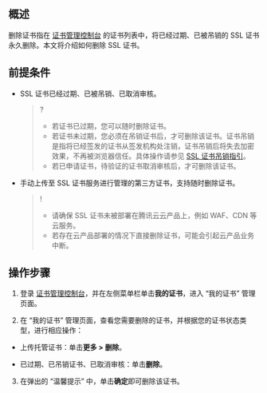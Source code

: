 ## 概述

删除证书指在 [证书管理控制台](https://console.cloud.tencent.com/certoverview) 的证书列表中，将已经过期、已被吊销的 SSL 证书永久删除。本文将介绍如何删除 SSL 证书。

## 前提条件
- SSL 证书已经过期、已被吊销、已取消审核。
  

   >?
   > 
   >   - 若证书已过期，您可以随时删除证书。
   >   - 若证书未过期，您必须在吊销证书后，才可删除该证书。证书吊销是指将已经签发的证书从签发机构处注销，证书吊销后将失去加密效果，不再被浏览器信任。具体操作请参见 [SSL 证书吊销指引](https://intl.cloud.tencent.com/document/product/1007/44062)。
   >   - 若已申请证书，待验证的证书取消审核后，才可删除该证书。

- 手动上传至 SSL 证书服务进行管理的第三方证书，支持随时删除证书。
  

   >!
   > 
   >   - 请确保 SSL 证书未被部署在腾讯云云产品上，例如 WAF、CDN 等云服务。
   >   - 若存在云产品部署的情况下直接删除证书，可能会引起云产品业务中断。


## 操作步骤
1. 登录 [证书管理控制台](https://console.cloud.tencent.com/certoverview)，并在左侧菜单栏单击**我的证书**，进入 “我的证书” 管理页面。

2. 在 “我的证书” 管理页面，查看您需要删除的证书，并根据您的证书状态类型，进行相应操作：

  - 上传托管证书：单击**更多 > 删除**。 

  - 已过期、已吊销证书、已取消审核：单击**删除**。 

3. 在弹出的 “温馨提示” 中，单击**确定**即可删除该证书。
